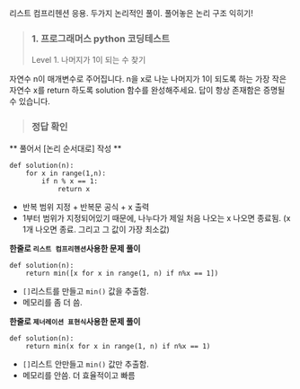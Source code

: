 <p>리스트 컴프리헨션 응용.
두가지 논리적인 풀이.
풀어놓은 논리 구조 익히기!</p>
<blockquote>
<h3 id="1-프로그래머스-python-코딩테스트">1. 프로그래머스 python 코딩테스트</h3>
<p>Level 1. 나머지가 1이 되는 수 찾기</p>
</blockquote>
<p>자연수 n이 매개변수로 주어집니다. n을 x로 나눈 나머지가 1이 되도록 하는 가장 작은 자연수 x를 return 하도록 solution 함수를 완성해주세요. 답이 항상 존재함은 증명될 수 있습니다.</p>
<blockquote>
<h3 id="정답-확인">정답 확인</h3>
</blockquote>
<p>** 풀어서 [논리 순서대로] 작성 ** </p>
<pre><code class="language-python">def solution(n):
    for x in range(1,n):
        if n % x == 1:
            return x</code></pre>
<ul>
<li>반복 범위 지정 + 반복문 공식 + x 출력</li>
<li>1부터 범위가 지정되어있기 때문에, 나누다가 제일 처음 나오는 x 나오면 종료됨. (x 1개 나오면 종료. 그리고 그 값이 가장 최소값)</li>
</ul>
<p><strong>한줄로 <code>리스트 컴프리헨션</code>사용한 문제 풀이</strong></p>
<pre><code class="language-python">def solution(n):
    return min([x for x in range(1, n) if n%x == 1])</code></pre>
<ul>
<li><code>[]</code>리스트를 만들고 <code>min()</code> 값을 추출함.</li>
<li>메모리를 좀 더 씀.</li>
</ul>
<p><strong>한줄로 <code>제너레이션 표현식</code>사용한 문제 풀이</strong></p>
<pre><code class="language-python">def solution(n):
    return min(x for x in range(1, n) if n%x == 1)</code></pre>
<ul>
<li><code>[]</code>리스트 안만들고 <code>min()</code> 값만 추출함.</li>
<li>메모리를 안씀. 더 효율적이고 빠름</li>
</ul>